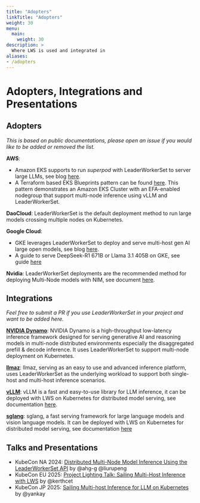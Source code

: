 ```yaml
---
title: "Adopters"
linkTitle: "Adopters"
weight: 30
menu:
  main:
    weight: 30
description: >
  Where LWS is used and integrated in
aliases:
- /adopters
---
```


# Adopters, Integrations and Presentations

## Adopters

*This is based on public documentations, please open an issue if you would like to be added or removed the list.*

**AWS**:
   * Amazon EKS supports to run *superpod* with LeaderWorkerSet to server large LLMs, see blog [here](https://aws.amazon.com/blogs/hpc/scaling-your-llm-inference-workloads-multi-node-deployment-with-tensorrt-llm-and-triton-on-amazon-eks/).
   * A Terraform based EKS Blueprints pattern can be found [here](https://aws-ia.github.io/terraform-aws-eks-blueprints/patterns/machine-learning/multi-node-vllm/). This pattern demonstrates an Amazon EKS Cluster with an EFA-enabled nodegroup that support multi-node inference using vLLM and LeaderWorkerSet.

**DaoCloud**: LeaderWorkerSet is the default deployment method to run large models crossing multiple nodes on Kubernetes.

**Google Cloud**:
   * GKE leverages LeaderWorkerSet to deploy and serve multi-host gen AI large open models, see blog [here](https://cloud.google.com/blog/products/ai-machine-learning/deploy-and-serve-open-models-over-google-kubernetes-engine?e=48754805).
   * A guide to serve DeepSeek-R1 671B or Llama 3.1 405B on GKE, see guide [here](https://cloud.google.com/kubernetes-engine/docs/tutorials/serve-multihost-gpu)

**Nvidia**: LeaderWorkerSet deployments are the recommended method for deploying Multi-Node models with NIM, see document [here](https://docs.nvidia.com/nim/large-language-models/1.5.0/deploy-helm.html#multi-node-models).

## Integrations

*Feel free to submit a PR if you use LeaderWorkerSet in your project and want to be added here.*

[**NVIDIA Dynamo**](https://github.com/ai-dynamo/dynamo): NVIDIA Dynamo is a high-throughput low-latency inference framework designed for serving generative AI and reasoning models in multi-node distributed environments especially the disaggregated prefill & decode inference. It uses LeaderWorkerSet to support multi-node deployment on Kubernetes.

[**llmaz**](https://github.com/InftyAI/llmaz): llmaz, serving as an easy to use and advanced inference platform, uses LeaderWorkerSet as the underlying workload to support both single-host and multi-host inference scenarios.

[**vLLM**](https://github.com/vllm-project/vllm): vLLM is a fast and easy-to-use library for LLM inference, it can be deployed with LWS on Kubernetes for distributed model serving, see documentation [here](https://docs.vllm.ai/en/stable/deployment/frameworks/lws.html).

[**sglang**](https://github.com/sgl-project/sglang): sglang, a fast serving framework for large language models and vision language models. It can be deployed with LWS on Kubernetes for
distributed model serving, see documentation [here](https://docs.sglang.ai/references/deploy_on_k8s.html#deploy-on-kubernetes)

## Talks and Presentations

- KubeCon NA 2024: [Distributed Multi-Node Model Inference Using the LeaderWorkerSet API](https://www.youtube.com/watch?v=Al51wafTrRE) by @ahg-g @liurupeng
- KubeCon EU 2025: [Project Lighting Talk: Sailing Multi-Host Inference with LWS](https://www.youtube.com/watch?v=PJ8qgKEwDyM) by @kerthcet
- KubeCon JP 2025: [Sailing Multi-host Inference for LLM on Kubernetes](https://www.youtube.com/watch?v=PBJk2UqF_-k) by @yankay
